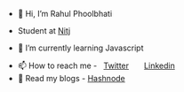 - 👋 Hi, I’m Rahul Phoolbhati
- Student at [Nitj](https://www.nitj.ac.in/)

- 🌱 I’m currently learning  Javascript

<!-- - 👀 I’m interested in ...
:
- 💞️ I’m looking to collaborate on ...
 ... -->
 - 📫 How to reach me - &nbsp; [Twitter](https://twitter.com/Rahul_lrnit) &nbsp; &nbsp; &nbsp; [Linkedin](https://www.linkedin.com/in/rahul-phoolbhati-14732622a/)
- 📝 Read my blogs - [Hashnode](https://hashnode.com/@RahulLrnit)

<!---

Rahul-Phoolbhati/Rahul-Phoolbhati is a ✨ special ✨ repository because its `README.md` (this file) appears on your GitHub profile.
You can click the Preview link to take a look at your changes.
--->
